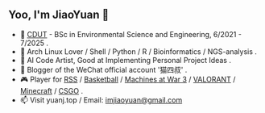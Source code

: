 ## Yoo, I'm JiaoYuan 👋

- 🏫 [CDUT](https://www.cdut.edu.cn/) - BSc in Environmental Science and Engineering, 6/2021 - 7/2025 .
- 🧬 Arch Linux Lover / Shell / Python / R / Bioinformatics / NGS-analysis .
- 🚀 AI Code Artist, Good at Implementing Personal Project Ideas .
- 📗 Blogger of the WeChat official account '猫四叔' .
- 🎮 Player for [RSS](https://yuanj.top/RSS/) / [Basketball](https://zh.wikipedia.org/wiki/%E7%AF%AE%E7%90%83) / [Machines at War 3](https://www.isotope244.com/machines-at-war-3.html) / [VALORANT](https://val.qq.com/main.html) / [Minecraft](https://www.minecraft.net/zh-hans)  / [CSGO](https://www.counter-strike.net/) .
- 📫 Visit yuanj.top / Email: imjiaoyuan@gmail.com
